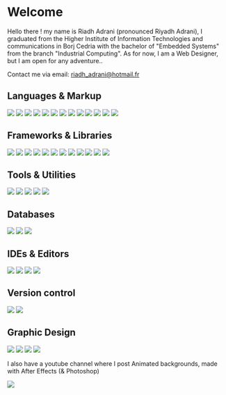 
# Welcome

Hello there ! my name is Riadh Adrani (pronounced Riyadh Adrani), I graduated from the Higher Institute of Information Technologies and communications in Borj Cedria with the bachelor of "Embedded Systems" from the branch "Industrial Computing". As for now, I am a Web Designer, but I am open for any adventure..

Contact me via email: [riadh_adrani@hotmail.fr](riadh_adrani@hotmail.fr)

## Languages & Markup

![](https://img.shields.io/badge/javascript-%23323330.svg?style=for-the-badge&logo=javascript&logoColor=%23F7DF1E)
![](https://img.shields.io/badge/java-%23ED8B00.svg?style=for-the-badge&logo=java&logoColor=java&color=%232e2e2e)
![](https://img.shields.io/badge/c%23-%23239120.svg?style=for-the-badge&logo=c-sharp&logoColor=c%23&color=%232e2e2e)
![](https://img.shields.io/badge/kotlin-%230095D5.svg?style=for-the-badge&logo=kotlin&logoColor=kotlin&color=%232e2e2e)
![](https://img.shields.io/badge/typescript-%23007ACC.svg?style=for-the-badge&logo=typescript&logoColor=typescript&color=%232e2e2e)
![](https://img.shields.io/badge/dart-%230175C2.svg?style=for-the-badge&logo=dart&logoColor=dart&color=%232e2e2e)
![](https://img.shields.io/badge/c-%2300599C.svg?style=for-the-badge&logo=c&logoColor=c&color=%232e2e2e)
![](https://img.shields.io/badge/c++-%2300599C.svg?style=for-the-badge&logo=c%2B%2B&logoColor=c++&color=%232e2e2e)
![](https://img.shields.io/badge/php-%23777BB4.svg?style=for-the-badge&logo=php&logoColor=white&color=%232e2e2e)
![](https://img.shields.io/badge/css3-%231572B6.svg?style=for-the-badge&logo=css3&logoColor=css3&color=%232e2e2e)
![](https://img.shields.io/badge/html5-%23E34F26.svg?style=for-the-badge&logo=html5&logoColor=html5&color=%232e2e2e)
![](https://img.shields.io/badge/markdown-%23000000.svg?style=for-the-badge&logo=markdown&logoColor=markdown&color=%232e2e2e)
![](https://img.shields.io/badge/latex-%23008080.svg?style=for-the-badge&logo=latex&logoColor=white&color=%232e2e2e)

## Frameworks & Libraries

![](https://img.shields.io/badge/react-%2320232a.svg?style=for-the-badge&logo=react&logoColor=react&color=%232e2e2e)
![](https://img.shields.io/badge/android-%2320232a.svg?style=for-the-badge&logo=android&logoColor=react&color=%232e2e2e)
![](https://img.shields.io/badge/Flutter-%2302569B.svg?style=for-the-badge&logo=Flutter&logoColor=flutter&color=%232e2e2e)
![](https://img.shields.io/badge/vuejs-%2335495e.svg?style=for-the-badge&logo=vuedotjs&logoColor=vuedotjs&color=%232e2e2e)
![](https://img.shields.io/badge/Electron-191970?style=for-the-badge&logo=Electron&logoColor=electron&color=%232e2e2e)
![](https://img.shields.io/badge/angular-%23DD0031.svg?style=for-the-badge&logo=angular&logoColor=angular&color=%232e2e2e)
![](https://img.shields.io/badge/svelte-%23DD0031.svg?style=for-the-badge&logo=svelte&logoColor=svelte&color=%232e2e2e)
![](https://img.shields.io/badge/Xamarin-3199DC?style=for-the-badge&logo=xamarin&logoColor=xamarin&color=%232e2e2e)
![](https://img.shields.io/badge/Express-3199DC?style=for-the-badge&logo=express&logoColor=xamarin&color=%232e2e2e)
![](https://img.shields.io/badge/Sprintboot-3199DC?style=for-the-badge&logo=spring&logoColor=xamarin&color=%232e2e2e)
![](https://img.shields.io/badge/unity-%23000000.svg?style=for-the-badge&logo=unity&logoColor=white&color=%232e2e2e)
![](https://img.shields.io/badge/bootstrap-%23563D7C.svg?style=for-the-badge&logo=bootstrap&logoColor=bootstrap&color=%232e2e2e)

## Tools & Utilities

![](https://img.shields.io/badge/jest-%23008080.svg?style=for-the-badge&logo=jest&logoColor=white&color=%232e2e2e)
![](https://img.shields.io/badge/webpack-%23008080.svg?style=for-the-badge&logo=webpack&logoColor=white&color=%232e2e2e)
![](https://img.shields.io/badge/react%20router-%2320232a.svg?style=for-the-badge&logo=react&logoColor=react&color=%232e2e2e)
![](https://img.shields.io/badge/styled%20components-%2320232a.svg?style=for-the-badge&logo=styled-components&logoColor=white&color=%232e2e2e)
![](https://img.shields.io/badge/android%20jetpack-%23008080.svg?style=for-the-badge&logo=android&logoColor&color=%232e2e2e)

## Databases

![](https://img.shields.io/badge/postgresql-%23008080.svg?style=for-the-badge&logo=postgresql&logoColor=white&color=%232e2e2e)
![](https://img.shields.io/badge/mysql-%23008080.svg?style=for-the-badge&logo=mysql&logoColor=white&color=%232e2e2e)
![](https://img.shields.io/badge/firebase-%23039BE5.svg?style=for-the-badge&logo=firebase&color=%232e2e2e)

## IDEs & Editors

![](https://img.shields.io/badge/Visual%20Studio%20Code-0078d7.svg?style=for-the-badge&logo=visual-studio-code&logoColor=visual-studio-code&color=%232e2e2e)
![](https://img.shields.io/badge/Android%20Studio-3DDC84.svg?style=for-the-badge&logo=android-studio&logoColor=android-studio&color=%232e2e2e)
![](https://img.shields.io/badge/Visual%20Studio-5C2D91.svg?style=for-the-badge&logo=visual-studio&logoColor=visual-studio&color=%232e2e2e)
![](https://img.shields.io/badge/Intelli%20JIDEA-000000.svg?style=for-the-badge&logo=intellij-idea&logoColor=intellij-idea&color=%232e2e2e)

## Version control

![](https://img.shields.io/badge/git-%23F05033.svg?style=for-the-badge&logo=git&logoColor=git&color=%232e2e2e)
![](https://img.shields.io/badge/github-%23121011.svg?style=for-the-badge&logo=github&logoColor=white&color=%232e2e2e)

## Graphic Design

![](https://img.shields.io/badge/Adobe%20After%20Effects-9999FF.svg?style=for-the-badge&logo=Adobe%20After%20Effects&logoColor=%23CF96FD&color=%232e2e2e)
![](https://img.shields.io/badge/adobe%20illustrator-%23FF9A00.svg?style=for-the-badge&logo=adobeillustrator&logoColor=%23ec640f&color=%232e2e2e)
![](https://img.shields.io/badge/adobe%20photoshop-%2331A8FF.svg?style=for-the-badge&logo=adobephotoshop&logoColor=cyan&color=%232e2e2e)
![](https://img.shields.io/badge/Adobe%20Premiere%20Pro-9999FF.svg?style=for-the-badge&logo=Adobe%20Premiere%20Pro&logoColor=purple&color=%232e2e2e)

I also have a youtube channel where I post Animated backgrounds, made with After Effects (& Photoshop)

<a href="https://www.youtube.com/c/AdraniRiadh/" target="_blank">![](https://img.shields.io/badge/Riadh_Adrani-%23FF0000.svg?style=for-the-badge&logo=YouTube&logoColor=%23ff0000&color=%232e2e2e)</a>

